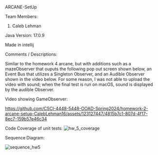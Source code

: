 ARCANE-SetUp

Team Members:

1. Caleb Lehman


Java Version: 17.0.9

Made in intellij

Comments / Descriptions:

Similar to the homework 4 arcane, but with additions such as a mazeObserver that ouputs the following pop out screen shown below, an Event Bus that utilizes a Singleton Observer, and an Audible Observer shown in the video below. For some reason, I was not able to upload the video with sound; when the final test is run on macOS, sound is displayed by the audible Observer. 


Video showing GameObserver:


https://github.com/CSCI-4448-5448-OOAD-Spring2024/homework-2-arcane-setup-CalebLehman16/assets/123127447/4815b7c1-807d-4f17-8ec7-159b57e46c34




Code Coverage of unit tests:
![hw_5_coverage](https://github.com/CSCI-4448-5448-OOAD-Spring2024/homework-2-arcane-setup-CalebLehman16/assets/123127447/c76f9738-cc44-46c1-9375-bbd8337bd480)

Sequence Diagram:

![sequence_hw5](https://github.com/CSCI-4448-5448-OOAD-Spring2024/homework-2-arcane-setup-CalebLehman16/assets/123127447/09cd9c01-4874-4cf8-9526-03689a63aadf)

